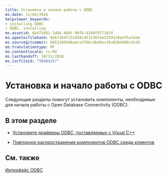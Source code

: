 ```yaml
---
title: Установка и начало работы с ODBC
ms.date: 11/04/2016
helpviewer_keywords:
- installing ODBC
- ODBC, installing
ms.assetid: 6b473481-1d68-468f-89f6-82b0fd7716fd
ms.openlocfilehash: 8ebf164fc51d50c45313654a2259126eef5afeb6
ms.sourcegitcommit: 6052185696adca270bc9bdbec45a626dd89cdcdd
ms.translationtype: MT
ms.contentlocale: ru-RU
ms.lasthandoff: 10/31/2018
ms.locfileid: "50484257"
---
```

# <a name="installing-and-getting-started-with-odbc"></a>Установка и начало работы с ODBC

Следующие разделы помогут установить компоненты, необходимые для начала работы с Open Database Connectivity (ODBC).

## <a name="in-this-section"></a>В этом разделе

- [Установите драйверы ODBC, поставляемых с Visual C++](../../data/odbc/odbc-administrator.md)

- [Повторное распространение компонентов ODBC среди клиентов](../../data/odbc/odbc-basics.md)

## <a name="see-also"></a>См. также

[Интерфейс ODBC](../../data/odbc/open-database-connectivity-odbc.md)